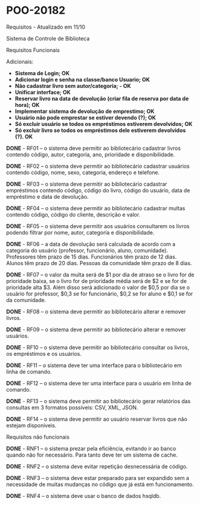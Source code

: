 # POO-20182
Requisitos - Atualizado em 11/10

Sistema de Controle de Biblioteca


Requisitos Funcionais

Adicionais:<b>
- Sistema de Login; OK
- Adicionar login e senha na classe/banco Usuario; OK
- Não cadastrar livro sem autor/categoria; - OK
- Unificar interface; OK
- Reservar livro na data de devolução (criar fila de reserva por data de hora); OK
- Implementar sistema de devolução de emprestimo; OK
- Usuário não pode emprestar se estiver devendo (?); OK
- Só excluir usuário se todos os empréstimos estiverem devolvidos; OK
- Só excluir livro se todos os empréstimos dele estiverem devolvidos (?). OK
  
</b>

<b>DONE</b> - RF01 – o sistema deve permitir ao bibliotecário cadastrar livros contendo código, autor,
categoria, ano, prioridade e disponibilidade.


<b>DONE</b> - RF02 – o sistema deve permitir ao bibliotecário cadastrar usuários contendo código, nome,
sexo, categoria, endereço e telefone.


<b>DONE</b> - RF03 – o sistema deve permitir ao bibliotecário cadastrar empréstimos contendo código,
código do livro, código do usuário, data de empréstimo e data de devolução.


<b>DONE</b> - RF04 – o sistema deve permitir ao bibliotecário cadastrar multas contendo código, código do
cliente, descrição e valor.


<b>DONE</b> - RF05 – o sistema deve permitir aos usuários consultarem os livros podendo filtrar por nome,
autor, categoria e disponibilidade.


<b>DONE</b> - RF06 – a data de devolução será calculada de acordo com a categoria do usuário (professor,
funcionário, aluno, comunidade). Professores têm prazo de 15 dias. Funcionários têm prazo de
12 dias. Alunos têm prazo de 20 dias. Pessoas da comunidade têm prazo de 8 dias.


<b>DONE</b> - RF07 – o valor da multa será de $1 por dia de atraso se o livro for de prioridade baixa, se o livro
for de prioridade média será de $2 e se for de prioridade alta $3. Além disso será adicionado o
valor de $0,5 por dia se o usuário for professor, $0,3 se for funcionário, $0,2 se for aluno e $0,1
se for da comunidade.


<b>DONE</b> - RF08 – o sistema deve permitir ao bibliotecário alterar e remover livros.


<b>DONE</b> - RF09 – o sistema deve permitir ao bibliotecário alterar e remover usuários.


<b>DONE</b> - RF10 – o sistema deve permitir ao bibliotecário consultar os livros, os empréstimos e os
usuários.


<b>DONE</b> - RF11 – o sistema deve ter uma interface para o bibliotecário em linha de comando.


<b>DONE</b> - RF12 – o sistema deve ter uma interface para o usuário em linha de comando.


<b>DONE</b> - RF13 – o sistema deve permitir ao bibliotecário gerar relatórios das consultas em 3 formatos
possíveis: CSV, XML, JSON.


<b>DONE</b> - RF14 – o sistema deve permitir ao usuário reservar livros que não estejam disponíveis.


Requisitos não funcionais


<b>DONE</b> - RNF1 – o sistema prezar pela eficiência, evitando ir ao banco quando não for necessário. Para
tanto deve ter um sistema de cache.


<b>DONE</b> - RNF2 – o sistema deve evitar repetição desnecessária de código.


<b>DONE</b> - RNF3 – o sistema deve estar preparado para ser expandido sem a necessidade de muitas
mudanças no código que já está em funcionamento.


<b>DONE</b> - RNF4 – o sistema deve usar o banco de dados hsqldb.
